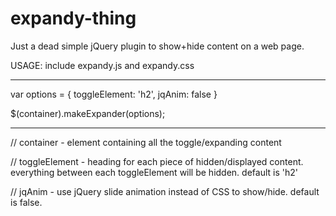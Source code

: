 expandy-thing
=============

Just a dead simple jQuery plugin to show+hide content on a web page.

USAGE: include expandy.js and expandy.css

---------------------------------------
var options = {
        toggleElement: 'h2',
        jqAnim: false
    }
    
$(container).makeExpander(options);

---------------------------------------

// container - element containing all the toggle/expanding content

// toggleElement - heading for each piece of hidden/displayed content. everything between each toggleElement will be hidden. default is 'h2'

// jqAnim - use jQuery slide animation instead of CSS to show/hide. default is false.
